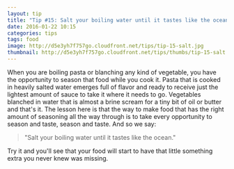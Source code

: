 ```yaml
---
layout: tip
title: "Tip #15: Salt your boiling water until it tastes like the ocean"
date: 2016-01-22 10:15
categories: tips
tags: food
image: http://d5e3yh7f757go.cloudfront.net/tips/tip-15-salt.jpg
thumbnail: http://d5e3yh7f757go.cloudfront.net/tips/thumbs/tip-15-salt.jpg
---
```

When you are boiling pasta or blanching any kind of vegetable, you have the opportunity to season that food while you cook it. Pasta that is cooked in heavily salted water emerges full of flavor and ready to receive just the lightest amount of sauce to take it where it needs to go. Vegetables blanched in water that is almost a brine scream for a tiny bit of oil or butter and that's it. The lesson here is that the way to make food that has the right amount of seasoning all the way through is to take every opportunity to season and taste, season and taste. And so we say:

> "Salt your boiling water until it tastes like the ocean."

Try it and you'll see that your food will start to have that little something extra you never knew was missing.
